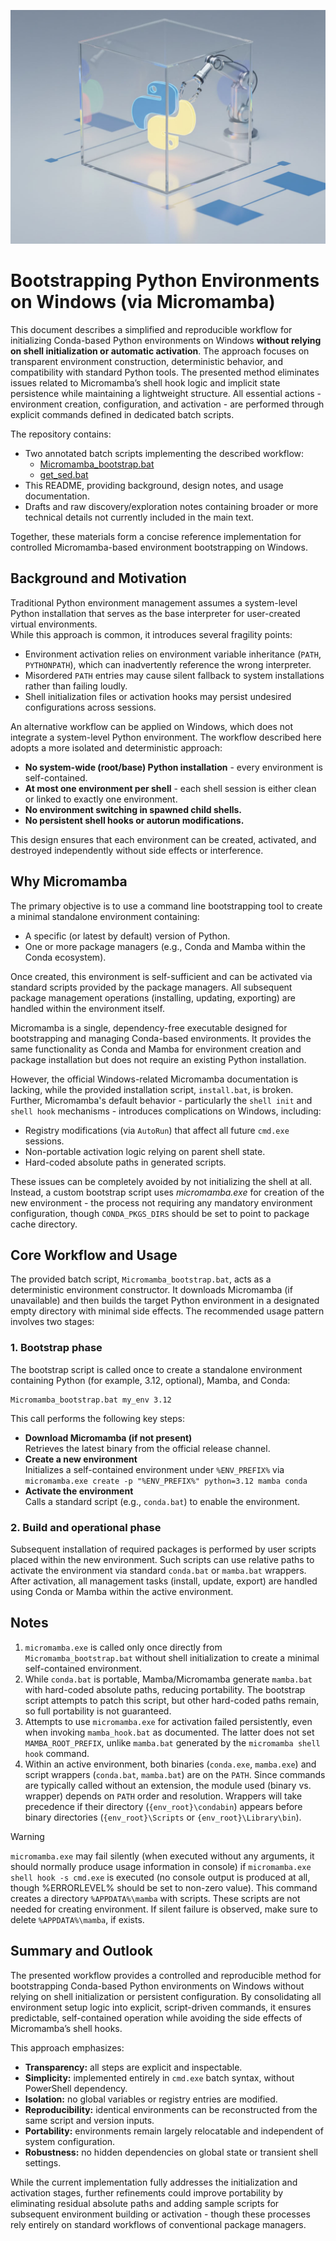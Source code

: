 ![](https://raw.githubusercontent.com/pchemguy/Field-Notes/refs/heads/main/03-python-env-windows/vis.jpg)

# **Bootstrapping Python Environments on Windows (via Micromamba)**

This document describes a simplified and reproducible workflow for initializing Conda-based Python environments on Windows **without relying on shell initialization or automatic activation**. The approach focuses on transparent environment construction, deterministic behavior, and compatibility with standard Python tools. The presented method eliminates issues related to Micromamba’s shell hook logic and implicit state persistence while maintaining a lightweight structure. All essential actions - environment creation, configuration, and activation - are performed through explicit commands defined in dedicated batch scripts.

The repository contains:
- Two annotated batch scripts implementing the described workflow:  
    - [Micromamba_bootstrap.bat](https://github.com/pchemguy/Field-Notes/blob/main/03-python-env-windows/Micromamba_bootstrap.bat)
    - [get_sed.bat](https://github.com/pchemguy/Field-Notes/blob/main/03-python-env-windows/get_sed.bat)
- This README, providing background, design notes, and usage documentation.
- Drafts and raw discovery/exploration notes containing broader or more technical details not currently included in the main text.

Together, these materials form a concise reference implementation for controlled Micromamba-based environment bootstrapping on Windows.

## **Background and Motivation**

Traditional Python environment management assumes a system-level Python installation that serves as the base interpreter for user-created virtual environments.  
While this approach is common, it introduces several fragility points:
- Environment activation relies on environment variable inheritance (`PATH`, `PYTHONPATH`), which can inadvertently reference the wrong interpreter.
- Misordered `PATH` entries may cause silent fallback to system installations rather than failing loudly.
- Shell initialization files or activation hooks may persist undesired configurations across sessions.

An alternative workflow can be applied on Windows, which does not integrate a system-level Python environment. The workflow described here adopts a more isolated and deterministic approach:
- **No system-wide (root/base) Python installation** - every environment is self-contained.
- **At most one environment per shell** - each shell session is either clean or linked to exactly one environment.
- **No environment switching in spawned child shells.**
- **No persistent shell hooks or autorun modifications.**

This design ensures that each environment can be created, activated, and destroyed independently without side effects or interference.

## **Why Micromamba**

The primary objective is to use a command line bootstrapping tool to create a minimal standalone environment containing:
- A specific (or latest by default) version of Python.
- One or more package managers (e.g., Conda and Mamba within the Conda ecosystem).

Once created, this environment is self-sufficient and can be activated via standard scripts provided by the package managers. All subsequent package management operations (installing, updating, exporting) are handled within the environment itself.

Micromamba is a single, dependency-free executable designed for bootstrapping and managing Conda-based environments. It provides the same functionality as Conda and Mamba for environment creation and package installation but does not require an existing Python installation.

However, the official Windows-related Micromamba documentation is lacking, while the provided installation script, `install.bat`, is broken. Further,
Micromamba's default behavior - particularly the `shell init` and `shell hook` mechanisms - introduces complications on Windows, including:
- Registry modifications (via `AutoRun`) that affect all future `cmd.exe` sessions.
- Non-portable activation logic relying on parent shell state.
- Hard-coded absolute paths in generated scripts.

These issues can be completely avoided by not initializing the shell at all. Instead, a custom bootstrap script uses *micromamba.exe* for creation of the new environment - the process not requiring any mandatory environment configuration, though `CONDA_PKGS_DIRS` should be set to point to package cache directory.

## **Core Workflow and Usage**

The provided batch script, `Micromamba_bootstrap.bat`, acts as a deterministic environment constructor. It downloads Micromamba (if unavailable) and then builds the target Python environment in a designated empty directory with minimal side effects. The recommended usage pattern involves two stages:

### **1. Bootstrap phase**

The bootstrap script is called once to create a standalone environment containing Python (for example, 3.12, optional), Mamba, and Conda:

```batch
Micromamba_bootstrap.bat my_env 3.12
```

This call performs the following key steps:
- **Download Micromamba (if not present)**  
    Retrieves the latest binary from the official release channel.
- **Create a new environment**  
    Initializes a self-contained environment under `%ENV_PREFIX%` via `micromamba.exe create -p "%ENV_PREFIX%" python=3.12 mamba conda`  
- **Activate the environment**  
    Calls a standard script (e.g., `conda.bat`) to enable the environment.

### **2. Build and operational phase**

Subsequent installation of required packages is performed by user scripts placed within the new environment. Such scripts can use relative paths to activate the environment via standard `conda.bat` or `mamba.bat` wrappers. After activation, all management tasks (install, update, export) are handled using Conda or Mamba within the active environment.

## **Notes**

1. `micromamba.exe` is called only once directly from `Micromamba_bootstrap.bat` without shell initialization to create a minimal self-contained environment.
2. While `conda.bat` is portable, Mamba/Micromamba generate `mamba.bat` with hard-coded absolute paths, reducing portability. The bootstrap script attempts to patch this script, but other hard-coded paths remain, so full portability is not guaranteed.
3. Attempts to use `micromamba.exe` for activation failed persistently, even when invoking `mamba_hook.bat` as documented. The latter does not set `MAMBA_ROOT_PREFIX`, unlike `mamba.bat` generated by the `micromamba shell hook` command.    
4. Within an active environment, both binaries (`conda.exe`, `mamba.exe`) and script wrappers (`conda.bat`, `mamba.bat`) are on the `PATH`. Since commands are typically called without an extension, the module used (binary vs. wrapper) depends on `PATH` order and resolution. Wrappers will take precedence if their directory (`{env_root}\condabin`) appears before binary directories (`{env_root}\Scripts` or `{env_root}\Library\bin`).

>[!WARNING]
>
>`micromamba.exe` may fail silently (when executed without any arguments, it should normally produce usage information in console) if `micromamba.exe shell hook -s cmd.exe` is executed (no console output is produced at all, though %ERRORLEVEL% should be set to non-zero value). This command creates a directory `%APPDATA%\mamba` with scripts. These scripts are not needed for creating environment. If silent failure is observed, make sure to delete `%APPDATA%\mamba`, if exists.

## **Summary and Outlook**

The presented workflow provides a controlled and reproducible method for bootstrapping Conda-based Python environments on Windows without relying on shell initialization or persistent configuration. By consolidating all environment setup logic into explicit, script-driven commands, it ensures predictable, self-contained operation while avoiding the side effects of Micromamba’s shell hooks.

This approach emphasizes:
- **Transparency:** all steps are explicit and inspectable.
- **Simplicity:** implemented entirely in `cmd.exe` batch syntax, without PowerShell dependency.
- **Isolation:** no global variables or registry entries are modified.
- **Reproducibility:** identical environments can be reconstructed from the same script and version inputs.
- **Portability:** environments remain largely relocatable and independent of system configuration.
- **Robustness:** no hidden dependencies on global state or transient shell settings.

While the current implementation fully addresses the initialization and activation stages, further refinements could improve portability by eliminating residual absolute paths and adding sample scripts for subsequent environment building or activation - though these processes rely entirely on standard workflows of conventional package managers.
